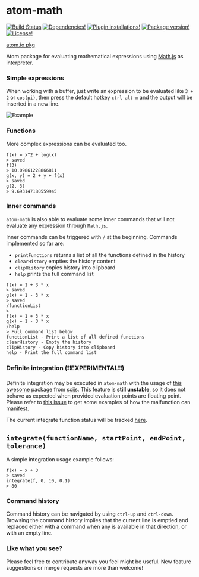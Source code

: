 # atom-math
[![Build Status](https://img.shields.io/travis/b3by/atom-math.svg?style=flat-square)](https://travis-ci.org/b3by/atom-math)
[![Dependencies!](https://img.shields.io/david/b3by/atom-math.svg?style=flat-square)](https://david-dm.org/b3by/atom-math)
[![Plugin installations!](https://img.shields.io/apm/dm/atom-math.svg?style=flat-square)](https://atom.io/packages/atom-math)
[![Package version!](https://img.shields.io/apm/v/atom-math.svg?style=flat-square)](https://atom.io/packages/atom-math)
[![License!](https://img.shields.io/apm/l/atom-math.svg?style=flat-square)](https://github.com/b3by/atom-math/blob/master/LICENSE.md)

[atom.io pkg](https://atom.io/packages/atom-math)

Atom package for evaluating mathematical expressions using [Math.js](http://mathjs.org/) as interpreter.

### Simple expressions
When working with a buffer, just write an expression to be evaluated like `3 + 2`
or `cos(pi)`, then press the default hotkey `ctrl-alt-m` and the output will be
inserted in a new line.

![Example](https://raw.githubusercontent.com/b3by/atom-math/master/images/example.gif)

### Functions
More complex expressions can be evaluated too.

```
f(x) = x^2 + log(x)
> saved
f(3)
> 10.09861228866811
g(x, y) = 2 + y + f(x)
> saved
g(2, 3)
> 9.693147180559945
```

### Inner commands
`atom-math` is also able to evaluate some inner commands that will not evaluate
any expression through `Math.js`.

Inner commands can be triggered with `/` at the beginning. Commands implemented so
far are:

- `printFunctions` returns a list of all the functions defined in the history
- `clearHistory` empties the history content
- `clipHistory` copies history into clipboard
- `help` prints the full command list

```
f(x) = 1 + 3 * x
> saved
g(x) = 1 - 3 * x
> saved
/functionList
>
f(x) = 1 + 3 * x
g(x) = 1 - 3 * x
/help
> Full command list below
functionList - Print a list of all defined functions
clearHistory - Empty the history
clipHistory - Copy history into clipboard
help - Print the full command list
```

### Definite integration (:exclamation::exclamation:**EXPERIMENTAL**:exclamation::exclamation:)
Definite integration may be executed in `atom-math` with the usage of
[this awesome](https://github.com/scijs/integrate-adaptive-simpson)
package from [scijs](https://github.com/scijs). This feature is **still
unstable**, so it does not behave as expected when provided evaluation
points are floating point. Please refer to [this issue](https://github.com/scijs/integrate-adaptive-simpson/issues/1) to get some examples of how the malfunction can manifest.

The current integrate function status will be tracked [here](https://github.com/b3by/atom-math/issues/7).

## `integrate(functionName, startPoint, endPoint, tolerance)`

A simple integration usage example follows:
```
f(x) = x + 3
> saved
integrate(f, 0, 10, 0.1)
> 80
```

### Command history
Command history can be navigated by using `ctrl-up` and `ctrl-down`. Browsing
the command history implies that the current line is emptied and replaced either
with a command when any is available in that direction, or with an empty line.

### Like what you see?
Please feel free to contribute anyway you feel might be useful. New feature suggestions
or merge requests are more than welcome!

